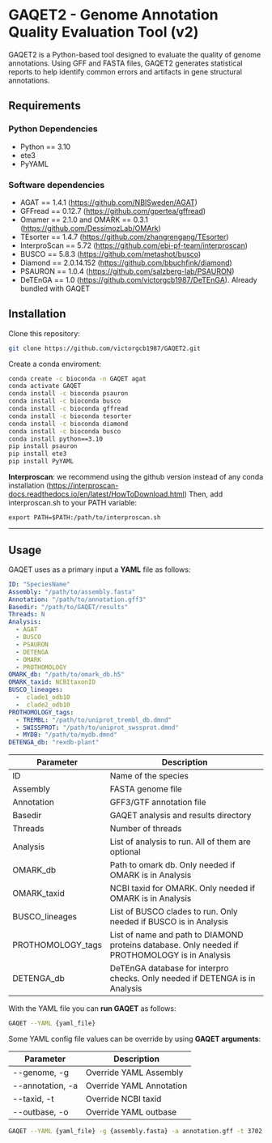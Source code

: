 # GAQET2 - Genome Annotation Quality Evaluation Tool (v2)

GAQET2 is a Python-based tool designed to evaluate the quality of genome annotations. Using GFF and FASTA files, GAQET2 generates statistical reports to help identify common errors and artifacts in gene structural annotations.


## Requirements

### Python Dependencies

- Python == 3.10
- ete3
- PyYAML

### Software dependencies
- AGAT == 1.4.1 (https://github.com/NBISweden/AGAT)
- GFFread == 0.12.7 (https://github.com/gpertea/gffread)
- Omamer == 2.1.0 and OMARK == 0.3.1 (https://github.com/DessimozLab/OMArk)
- TEsorter == 1.4.7 (https://github.com/zhangrengang/TEsorter)
- InterproScan == 5.72 (https://github.com/ebi-pf-team/interproscan)
- BUSCO == 5.8.3 (https://github.com/metashot/busco)
- Diamond == 2.0.14.152 (https://github.com/bbuchfink/diamond)
- PSAURON == 1.0.4 (https://github.com/salzberg-lab/PSAURON)
- DeTEnGA == 1.0 (https://github.com/victorgcb1987/DeTEnGA). Already bundled with GAQET

## Installation

Clone this repository:

```bash
git clone https://github.com/victorgcb1987/GAQET2.git
```

Create a conda enviroment:

```bash
conda create -c bioconda -n GAQET agat
conda activate GAQET
conda install -c bioconda psauron
conda install -c bioconda busco
conda install -c bioconda gffread
conda install -c bioconda tesorter
conda install -c bioconda diamond
conda install -c bioconda busco
conda install python==3.10
pip install psauron
pip install ete3
pip install PyYAML
```

**Interproscan**: we recommend using the github version instead of any conda installation (https://interproscan-docs.readthedocs.io/en/latest/HowToDownload.html)
Then, add interproscan.sh to your PATH variable:

`export PATH=$PATH:/path/to/interproscan.sh`

---

## Usage

GAQET uses as a primary input a **YAML** file as follows:
```yaml
ID: "SpeciesName"
Assembly: "/path/to/assembly.fasta"
Annotation: "/path/to/annotation.gff3"
Basedir: "/path/to/GAQET/results"
Threads: N
Analysis:
  - AGAT
  - BUSCO
  - PSAURON
  - DETENGA
  - OMARK
  - PROTHOMOLOGY
OMARK_db: "/path/to/omark_db.h5"
OMARK_taxid: NCBItaxonID
BUSCO_lineages:
  -  clade1_odb10
  -  clade2_odb10
PROTHOMOLOGY_tags:
  - TREMBL: "/path/to/uniprot_trembl_db.dmnd"
  - SWISSPROT: "/path/to/uniprot_swssprot.dmnd"
  - MYDB: "/path/to/mydb.dmnd"
DETENGA_db: "rexdb-plant"


```

| Parameter     | Description                                  |
|---------------|----------------------------------------------|
| ID            | Name of the species                     |
| Assembly      | FASTA genome file                            |
| Annotation    | GFF3/GTF annotation file                    |
| Basedir       | GAQET analysis and results directory       |
| Threads       | Number of threads       |
| Analysis      | List of analysis to run. All of them are optional      |
| OMARK_db      | Path to omark db. Only needed if OMARK is in Analysis      |
| OMARK_taxid | NCBI taxid for OMARK. Only needed if OMARK is in Analysis     |
| BUSCO_lineages | List of BUSCO clades to run. Only needed if BUSCO is in Analysis      |
| PROTHOMOLOGY_tags | List of name and path to DIAMOND proteins database. Only needed if  PROTHOMOLOGY is in Analysis     |
| DETENGA_db | DeTEnGA database for interpro checks. Only needed if DETENGA is in Analysis    |


With the YAML file you can **run GAQET** as follows:

```bash
GAQET --YAML {yaml_file}
```
Some YAML config file values can be override by using **GAQET arguments**:


| Parameter     | Description                                  |
|---------------|----------------------------------------------|
| --genome, -g          | Override YAML Assembly                     |
| --annotation, -a          | Override YAML Annotation                            |
| --taxid, -t          | Override NCBI taxid                    |
| --outbase, -o   | Override YAML outbase       |



```bash
GAQET --YAML {yaml_file} -g {assembly.fasta} -a annotation.gff -t 3702 -o {outdir
```
